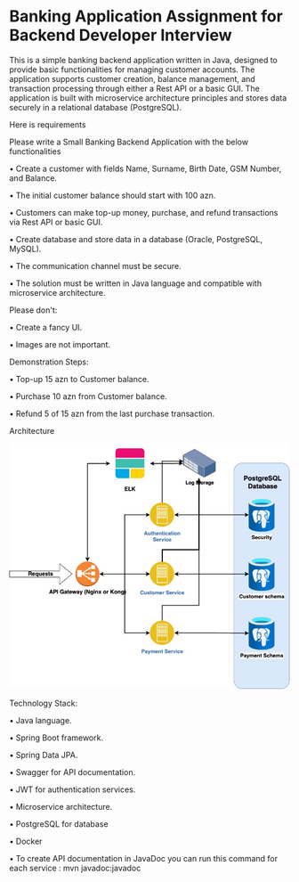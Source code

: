 # Banking Application Assignment for Backend Developer Interview

This is a simple banking backend application written in Java, designed to provide basic functionalities for managing customer accounts. The application supports customer creation, balance management, and transaction processing through either a Rest API or a basic GUI. The application is built with microservice architecture principles and stores data securely in a relational database (PostgreSQL).

Here is requirements


Please write a Small Banking Backend Application with the below functionalities

• Create a customer with fields Name, Surname, Birth Date, GSM Number, and Balance.

• The initial customer balance should start with 100 azn.

• Customers can make top-up money, purchase, and refund transactions via Rest API or basic GUI.

• Create database and store data in a database (Oracle, PostgreSQL, MySQL).

• The communication channel must be secure.

• The solution must be written in Java language and compatible with microservice architecture.


Please don't:

• Create a fancy UI.

• Images are not important.


Demonstration Steps:

• Top-up 15 azn to Customer balance.

• Purchase 10 azn from Customer balance.

• Refund 5 of 15 azn from the last purchase transaction.


Architecture

![Alt text](banking_app_architecture.jpg)


Technology Stack:

• Java language.

• Spring Boot framework.

• Spring Data JPA.

• Swagger for API documentation.

• JWT for authentication services.

• Microservice architecture.

• PostgreSQL for database

• Docker

• To create API documentation in JavaDoc you can run this command for each service : mvn javadoc:javadoc